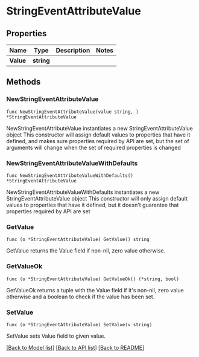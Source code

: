 # StringEventAttributeValue

## Properties

Name | Type | Description | Notes
------------ | ------------- | ------------- | -------------
**Value** | **string** |  | 

## Methods

### NewStringEventAttributeValue

`func NewStringEventAttributeValue(value string, ) *StringEventAttributeValue`

NewStringEventAttributeValue instantiates a new StringEventAttributeValue object
This constructor will assign default values to properties that have it defined,
and makes sure properties required by API are set, but the set of arguments
will change when the set of required properties is changed

### NewStringEventAttributeValueWithDefaults

`func NewStringEventAttributeValueWithDefaults() *StringEventAttributeValue`

NewStringEventAttributeValueWithDefaults instantiates a new StringEventAttributeValue object
This constructor will only assign default values to properties that have it defined,
but it doesn't guarantee that properties required by API are set

### GetValue

`func (o *StringEventAttributeValue) GetValue() string`

GetValue returns the Value field if non-nil, zero value otherwise.

### GetValueOk

`func (o *StringEventAttributeValue) GetValueOk() (*string, bool)`

GetValueOk returns a tuple with the Value field if it's non-nil, zero value otherwise
and a boolean to check if the value has been set.

### SetValue

`func (o *StringEventAttributeValue) SetValue(v string)`

SetValue sets Value field to given value.



[[Back to Model list]](../README.md#documentation-for-models) [[Back to API list]](../README.md#documentation-for-api-endpoints) [[Back to README]](../README.md)


